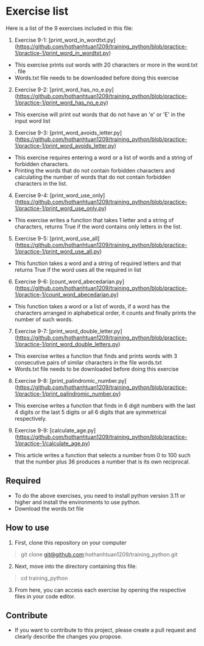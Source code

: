 # Exercise list
Here is a list of the 9 exercises included in this file:
1. Exercise 9-1: [print_word_in_wordtxt.py] (https://github.com/hothanhtuan1209/training_python/blob/practice-1/practice-1/print_word_in_wordtxt.py)
* This exercise prints out words with 20 characters or more in the word.txt . file
* Words.txt file needs to be downloaded before doing this exercise

2. Exercise 9-2: [print_word_has_no_e.py] (https://github.com/hothanhtuan1209/training_python/blob/practice-1/practice-1/print_word_has_no_e.py)
* This exercise will print out words that do not have an 'e' or 'E' in the input word list

3. Exercise 9-3: [print_word_avoids_letter.py] (https://github.com/hothanhtuan1209/training_python/blob/practice-1/practice-1/print_word_avoids_letter.py)
* This exercise requires entering a word or a list of words and a string of forbidden characters. 
* Printing the words that do not contain forbidden characters and calculating the number of words that do not contain forbidden characters in the list.

4. Exercise 9-4: [print_word_use_only] (https://github.com/hothanhtuan1209/training_python/blob/practice-1/practice-1/print_word_use_only.py)
* This exercise writes a function that takes 1 letter and a string of characters, returns True if the word contains only letters in the list.

5. Exercise 9-5: [print_word_use_all] (https://github.com/hothanhtuan1209/training_python/blob/practice-1/practice-1/print_word_use_all.py)
* This function takes a word and a string of required letters and that returns True if the word uses all the required in list

6. Exercise 9-6: [count_word_abecedarian.py] (https://github.com/hothanhtuan1209/training_python/blob/practice-1/practice-1/count_word_abecedarian.py)
* This function takes a word or a list of words, if a word has the characters arranged in alphabetical order, it counts and finally prints the number of such words.

7. Exercise 9-7: [print_word_double_letter.py] (https://github.com/hothanhtuan1209/training_python/blob/practice-1/practice-1/print_word_double_letters.py)
* This exercise writes a function that finds and prints words with 3 consecutive pairs of similar characters in the file words.txt
* Words.txt file needs to be downloaded before doing this exercise

8. Exercise 9-8: [print_palindromic_number.py] (https://github.com/hothanhtuan1209/training_python/blob/practice-1/practice-1/print_palindromic_number.py)
* This exercise writes a function that finds in 6 digit numbers with the last 4 digits or the last 5 digits or all 6 digits that are symmetrical respectively.

9. Exercise 9-9: [calculate_age.py] (https://github.com/hothanhtuan1209/training_python/blob/practice-1/practice-1/calculate_age.py)
* This article writes a function that selects a number from 0 to 100 such that the number plus 36 produces a number that is its own reciprocal.


## Required
* To do the above exercises, you need to install python version 3.11 or higher and install the environments to use python.
* Download the words.txt file
 
 ## How to use 
 1. First, clone this repository on your computer
 >git clone git@github.com:hothanhtuan1209/training_python.git

 2. Next, move into the directory containing this file:
 >cd training_python

 3. From here, you can access each exercise by opening the respective files in your code editor.

 ## Contribute
 * If you want to contribute to this project, please create a pull request and clearly describe the changes you propose.